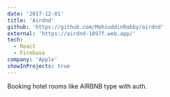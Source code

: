 ```yaml
---
date: '2017-12-01'
title: 'Airdnd'
github: 'https://github.com/MohiuddinRabby/airdnd'
external: 'https://airdnd-1897f.web.app/'
tech:
  - React
  - Firebase
company: 'Apple'
showInProjects: true
---
```


Booking hotel rooms like AIRBNB type with auth.
